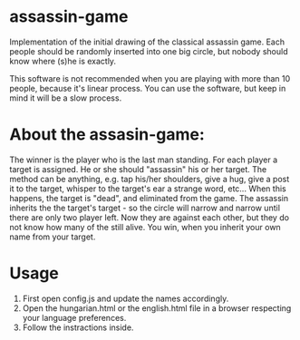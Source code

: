 # assassin-game
Implementation of the initial drawing of the classical assassin game. Each people should be randomly inserted into one big circle, but nobody should know where (s)he is exactly.

This software is not recommended when you are playing with more than 10 people, because it's linear process. You can use the software, but keep in mind it will be a slow process.

# About the assasin-game:

The winner is the player who is the last man standing.
For each player a target is assigned. He or she should "assassin" his or her target.
The method can be anything, e.g. tap his/her shoulders, give a hug, give a post it to the target, whisper to the target's ear a strange word, etc...
When this happens, the target is "dead", and eliminated from the game.
The assassin inherits the the target's target - so the circle will narrow and narrow until there are only two player left.
Now they are against each other, but they do not know how many of the still alive.
You win, when you inherit your own name from your target.

# Usage

1. First open config.js and update the names accordingly.
2. Open the hungarian.html or the english.html file in a browser respecting your language preferences.
3. Follow the instractions inside.